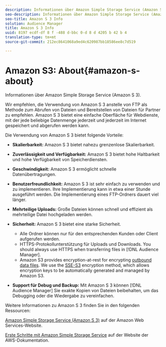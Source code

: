 ```yaml
---
description: Informationen über Amazon Simple Storage Service (Amazon S 3).
seo-description: Informationen über Amazon Simple Storage Service (Amazon S 3).
seo-title: Amazon S 3 Info
solution: Audience Manager
title: Amazon S 3 Info
uuid: 8197 ecdf-df 8 f -488 d-bbc 0-d 8 d 4205 b 42 b 4
translation-type: tm+mt
source-git-commit: 212ec8641068a9ed4c620987bb18586ee8c7d519

---
```



# Amazon S3: About{#amazon-s-about}

Informationen über Amazon Simple Storage Service (Amazon S 3).

Wir empfehlen, die Verwendung von Amazon S 3 anstelle von FTP als Methode zum Abrufen von Dateien und Bereitstellen von Dateien für Partner zu empfehlen. Amazon S 3 bietet eine einfache Oberfläche für Webdienste, mit der jede beliebige Datenmenge jederzeit und jederzeit im Internet gespeichert und abgerufen werden kann.

Die Verwendung von Amazon S 3 bietet folgende Vorteile:

* **Skalierbarkeit:** Amazon S 3 bietet nahezu grenzenlose Skalierbarkeit.
* **Zuverlässigkeit und Verfügbarkeit:** Amazon S 3 bietet hohe Haltbarkeit und hohe Verfügbarkeit von Speicherdiensten.
* **Geschwindigkeit:** Amazon S 3 ermöglicht schnelle Datenübertragungen.
* **Benutzerfreundlichkeit:** Amazon S 3 ist sehr einfach zu verwenden und zu implementieren. Ihre Implementierung kann in etwa einer Stunde ausgeführt werden. Die Implementierung eines FTP-Ordners dauert viel länger.
* **Mehrteilige Uploads:** Große Dateien können schnell und effizient als mehrteilige Datei hochgeladen werden.
* **Sicherheit:** Amazon S 3 bietet eine starke Sicherheit.

   * Alle Ordner können nur für den entsprechenden Kunden oder Client aufgerufen werden.
   * HTTPS-Protokollunterstützung für Uploads und Downloads. You should always use HTTPS when transferring files in [!DNL Audience Manager].
   * Amazon S3 provides encryption-at-rest for encrypting [outbound data files](../integration/receiving-audience-data/batch-outbound-transfers/outbound-file-name-contents.md). We use the [SSE-S3](https://docs.aws.amazon.com/AmazonS3/latest/dev/serv-side-encryption.html) encryption method, which allows encryption keys to be automatically generated and managed by Amazon S3.

* **Support für Debug und Backup:** Mit Amazon S 3 können [!DNL Audience Manager] Sie exakte Kopien von Dateien beibehalten, um das Debugging oder die Wiedergabe zu vereinfachen.

Weitere Informationen zu Amazon S 3 finden Sie in den folgenden Ressourcen:

[Amazon Simple Storage Service (Amazon S 3)](https://aws.amazon.com/s3/) auf der Amazon Web Services-Website.

[Erste Schritte mit Amazon Simple Storage Service](https://docs.aws.amazon.com/AmazonS3/latest/gsg/GetStartedWithS3.html) auf der Website der AWS-Dokumentation.
